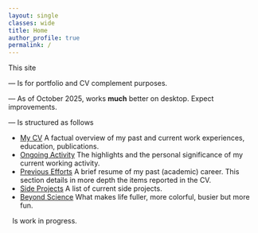```yaml
---
layout: single
classes: wide
title: Home
author_profile: true
permalink: /
---
```


This site

— Is for portfolio and CV complement purposes.

— As of October 2025, works **much** better on desktop. Expect improvements.

— Is structured as follows
* [My CV](/_pages/cv.md) A factual overview of my past and current work experiences, education, publications.
* [Ongoing Activity](/_pages/work.md) The highlights and the personal significance of my current working activity.
* [Previous Efforts](/_pages/previous.md) A brief resume of my past (academic) career. This section details in more depth the items reported in the CV.
* [Side Projects](/_pages/sideprojects-index.md) A list of current side projects.
* [Beyond Science](/_pages/beyond.md) What makes life fuller, more colorful, busier but more fun.

<p><i class="fa-solid fa-triangle-exclamation"></i> &nbsp; Is work in progress.